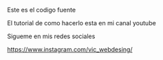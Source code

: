Este es el codigo fuente

El tutorial de como hacerlo esta en mi canal youtube

Sigueme en mis redes sociales

https://www.instagram.com/vic_webdesing/
